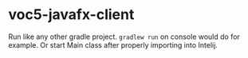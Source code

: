 # voc5-javafx-client

Run like any other gradle project. `gradlew run` on console would do for example. Or start Main class after properly importing into Intelij.
